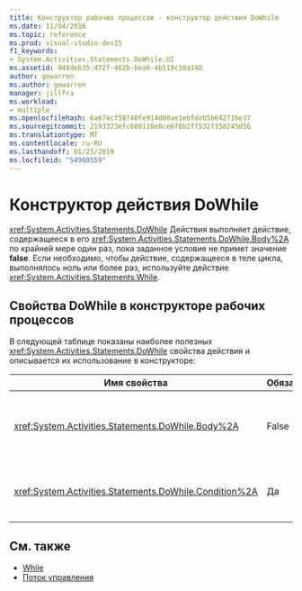 ```yaml
---
title: Конструктор рабочих процессов - конструктор действия DoWhile
ms.date: 11/04/2016
ms.topic: reference
ms.prod: visual-studio-dev15
f1_keywords:
- System.Activities.Statements.DoWhile.UI
ms.assetid: 948deb35-d72f-462b-bea6-4b119c10a148
author: gewarren
ms.author: gewarren
manager: jillfra
ms.workload:
- multiple
ms.openlocfilehash: 6a674cf58740fe914d00ae1ebfdeb5b642716e37
ms.sourcegitcommit: 2193323efc608118e0ce6f6b2ff532f158245d56
ms.translationtype: MT
ms.contentlocale: ru-RU
ms.lasthandoff: 01/25/2019
ms.locfileid: "54960559"
---
```

# <a name="dowhile-activity-designer"></a>Конструктор действия DoWhile

<xref:System.Activities.Statements.DoWhile> Действия выполняет действие, содержащееся в его <xref:System.Activities.Statements.DoWhile.Body%2A> по крайней мере один раз, пока заданное условие не примет значение **false**. Если необходимо, чтобы действие, содержащееся в теле цикла, выполнялось ноль или более раз, используйте действие <xref:System.Activities.Statements.While>.

## <a name="dowhile-properties-in-the-workflow-designer"></a>Свойства DoWhile в конструкторе рабочих процессов

В следующей таблице показаны наиболее полезных <xref:System.Activities.Statements.DoWhile> свойства действия и описывается их использование в конструкторе:

|Имя свойства|Обязательно|Использование|
|-|--------------|-|
|<xref:System.Activities.Statements.DoWhile.Body%2A>|False|Действие, которое выполняется, пока условие имеет **true**. Чтобы добавить <xref:System.Activities.Statements.DoWhile.Body%2A> действие, перетащите его из области элементов в **текст** поле **DoWhile** конструктора действий с текстом подсказки «Перетащить действие сюда».|
|<xref:System.Activities.Statements.DoWhile.Condition%2A>|Да|Условие оценивается после каждой итерации цикла. Чтобы задать <xref:System.Activities.Statements.DoWhile.Condition%2A>, введите выражение Visual Basic в **условие** поле **DoWhile** действие конструктора или в сетке свойств.|

## <a name="see-also"></a>См. также

- [While](../workflow-designer/while-activity-designer.md)
- [Поток управления](../workflow-designer/control-flow-activity-designers.md)
